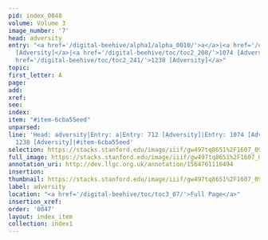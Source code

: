 ```yaml
---
pid: index_0048
volume: Volume 3
image_number: '7'
head: adversity
entry: "<a href='/digital-beehive/alpha1/alpha_0010/'>a</a>|<a href='/digital-beehive/toc/toc2_158/'>712
  [Adversity]</a>|<a href='/digital-beehive/toc/toc2_208/'>1074 [Adversity]</a>|<a
  href='/digital-beehive/toc/toc2_241/'>1238 [Adversity]</a>"
topic: 
first_letter: A
page: 
add: 
xref: 
see: 
index: 
item: "#item-6cba55eed"
unparsed: 
line: 'Head: adversity|Entry: a|Entry: 712 [Adversity]|Entry: 1074 [Adversity]|Entry:
  1238 [Adversity]|#item-6cba55eed'
selection: https://stacks.stanford.edu/image/iiif/gw497tq8651%2F1607_0950/910,858,673,117/full/0/default.jpg
full_image: https://stacks.stanford.edu/image/iiif/gw497tq8651%2F1607_0950/full/full/0/default.jpg
annotation_uri: http://dev.llgc.org.uk/annotation/1564761116494
insertion: 
thumbnail: https://stacks.stanford.edu/image/iiif/gw497tq8651%2F1607_0950/910,858,673,117/150,/0/default.jpg
label: adversity
location: "<a href='/digital-beehive/toc/toc3_07/'>Full Page</a>"
insertion_xref: 
order: '0047'
layout: index_item
collection: index1
---
```


